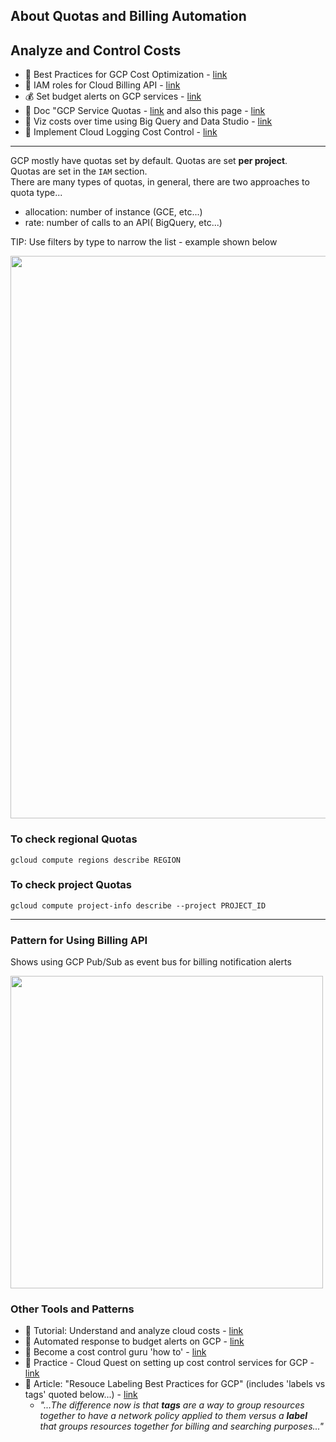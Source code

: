 ## About Quotas and Billing Automation

## Analyze and Control Costs
- 📖 Best Practices for GCP Cost Optimization - [link](https://cloud.google.com/architecture/framework/cost-optimization)
- 🔑 IAM roles for Cloud Billing API - [link](https://cloud.google.com/billing/v1/how-tos/access-control)
- 💰 Set budget alerts on GCP services - [link](https://cloud.google.com/billing/docs/how-to/budgets)
- :book: Doc "GCP Service Quotas - [link](https://cloud.google.com/compute/quotas) and also this page - [link](https://github.com/lynnlangit/gcp-essentials/blob/master/0_setup_and_iam/0c_cost_control/quotas.md)
- 👀 Viz costs over time using Big Query and Data Studio - [link](https://cloud.google.com/billing/docs/how-to/visualize-data)
- 📖 Implement Cloud Logging Cost Control - [link](https://cloud.google.com/architecture/stackdriver-cost-optimization#implementing_cost_controls)

----

GCP mostly have quotas set by default. Quotas are set **per project**.  
Quotas are set in the `IAM` section.    
There are many types of quotas, in general, there are two approaches to quota type...

- allocation: number of instance (GCE, etc...)
- rate: number of calls to an API( BigQuery, etc...)

TIP: Use filters by type to narrow the list - example shown below

<img src="https://github.com/lynnlangit/gcp-essentials/blob/master/0_setup_and_iam_and_costs/images/bq-quota.png" width=900>

### To check regional Quotas
`gcloud compute regions describe REGION`

### To check project Quotas
`gcloud compute project-info describe --project PROJECT_ID`

----

### Pattern for Using Billing API

Shows using GCP Pub/Sub as event bus for billing notification alerts

<img src="https://github.com/lynnlangit/gcp-essentials/blob/master/0_setup_and_iam_and_costs/images/budget-api.png" width=500>

### Other Tools and Patterns

- :muscle: Tutorial: Understand and analyze cloud costs - [link](https://cloud.google.com/blog/topics/developers-practitioners/understanding-and-analyzing-your-google-cloud-costs)
- 📘 Automated response to budget alerts on GCP - [link](https://cloud.google.com/billing/docs/how-to/notify)
- 📖 Become a cost control guru 'how to' - [link](https://gcloud.devoteam.com/blog/how-to-become-a-cloud-cost-control-guru-on-gcp/)
- :muscle: Practice - Cloud Quest on setting up cost control services for GCP - [link](https://www.cloudskillsboost.google/quests/97)
- 📖 Article: "Resouce Labeling Best Practices for GCP" (includes 'labels vs tags' quoted below...) - [link](https://www.doit-intl.com/google-cloud-platform-resource-labeling-best-practices/)
  - *"...The difference now is that **tags** are a way to group resources together to have a network policy applied to them versus a **label** that groups resources together for billing and searching purposes..."*
